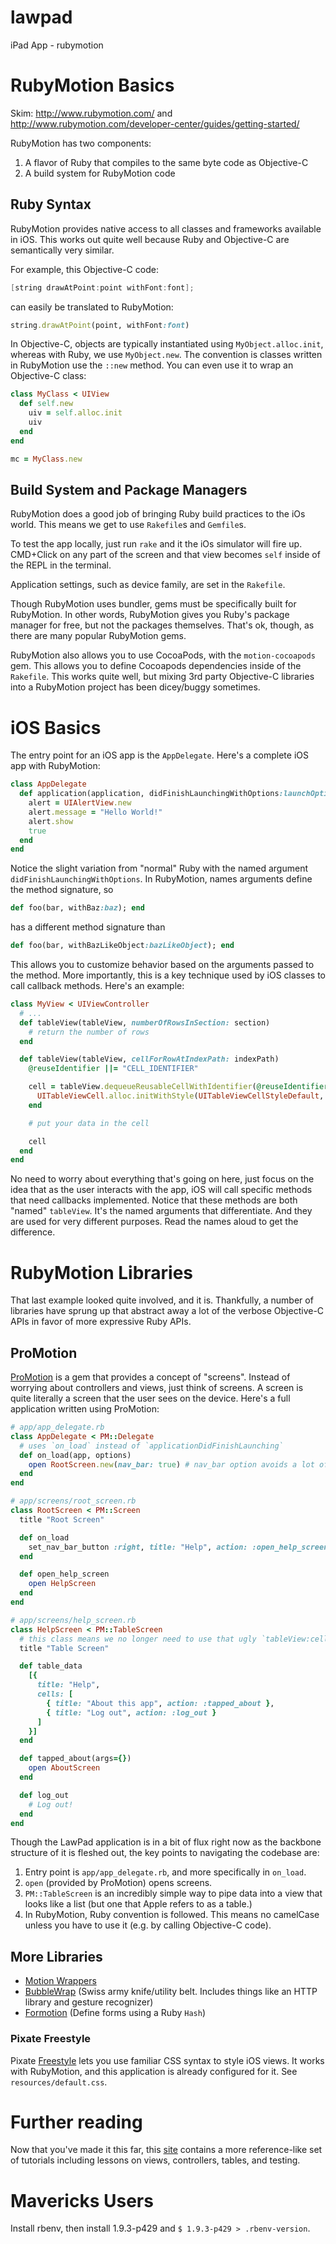 lawpad
======

iPad App - rubymotion

# RubyMotion Basics

Skim: http://www.rubymotion.com/ and http://www.rubymotion.com/developer-center/guides/getting-started/

RubyMotion has two components:

1. A flavor of Ruby that compiles to the same byte code as Objective-C
2. A build system for RubyMotion code

## Ruby Syntax

RubyMotion provides native access to all classes and frameworks available in iOS. This works out quite well because Ruby and Objective-C are semantically very similar.

For example, this Objective-C code:

```objective-c
[string drawAtPoint:point withFont:font];
```

can easily be translated to RubyMotion:


```ruby
string.drawAtPoint(point, withFont:font)
```

In Objective-C, objects are typically instantiated using `MyObject.alloc.init`, whereas with Ruby, we use `MyObject.new`. The convention is classes written in RubyMotion use the `::new` method. You can even use it to wrap an Objective-C class:

```ruby
class MyClass < UIView
  def self.new
    uiv = self.alloc.init
    uiv
  end
end

mc = MyClass.new
```

## Build System and Package Managers

RubyMotion does a good job of bringing Ruby build practices to the iOs world. This means we get to use `Rakefile`s and `Gemfile`s.

To test the app locally, just run `rake` and it the iOs simulator will fire up. CMD+Click on any part of the screen and that view becomes `self` inside of the REPL in the terminal.

Application settings, such as device family, are set in the `Rakefile`.

Though RubyMotion uses bundler, gems must be specifically built for RubyMotion. In other words, RubyMotion gives you Ruby's package manager for free, but not the packages themselves. That's ok, though, as there are many popular RubyMotion gems.

RubyMotion also allows you to use CocoaPods, with the `motion-cocoapods` gem. This allows you to define Cocoapods dependencies inside of the `Rakefile`. This works quite well, but mixing 3rd party Objective-C libraries into a RubyMotion project has been dicey/buggy sometimes. 

# iOS Basics

The entry point for an iOS app is the `AppDelegate`. Here's a complete iOS app with RubyMotion:

```ruby
class AppDelegate
  def application(application, didFinishLaunchingWithOptions:launchOptions)
    alert = UIAlertView.new
    alert.message = "Hello World!"
    alert.show
    true
  end
end
```

Notice the slight variation from "normal" Ruby with the named argument `didFinishLaunchingWithOptions`. In RubyMotion, names arguments define the method signature, so

```ruby
def foo(bar, withBaz:baz); end
```

has a different method signature than

```ruby
def foo(bar, withBazLikeObject:bazLikeObject); end
```

This allows you to customize behavior based on the arguments passed to the method. More importantly, this is a key technique used by iOS classes to call callback methods. Here's an example:

```ruby
class MyView < UIViewController
  # ...
  def tableView(tableView, numberOfRowsInSection: section)
    # return the number of rows
  end

  def tableView(tableView, cellForRowAtIndexPath: indexPath)
    @reuseIdentifier ||= "CELL_IDENTIFIER"

    cell = tableView.dequeueReusableCellWithIdentifier(@reuseIdentifier) || begin
      UITableViewCell.alloc.initWithStyle(UITableViewCellStyleDefault, reuseIdentifier:@reuseIdentifier)
    end

    # put your data in the cell

    cell
  end
end
```

No need to worry about everything that's going on here, just focus on the idea that as the user interacts with the app, iOS will call specific methods that need callbacks implemented. Notice that these methods are both "named" `tableView`. It's the named arguments that differentiate. And they are used for very different purposes. Read the names aloud to get the difference.

# RubyMotion Libraries

That last example looked quite involved, and it is. Thankfully, a number of libraries have sprung up that abstract away a lot of the verbose Objective-C APIs in favor of more expressive Ruby APIs.

## ProMotion 

[ProMotion](https://github.com/clearsightstudio/ProMotion) is a gem that provides a concept of "screens". Instead of worrying about controllers and views, just think of screens. A screen is quite literally a screen that the user sees on the device. Here's a full application written using ProMotion:

```ruby
# app/app_delegate.rb
class AppDelegate < PM::Delegate
  # uses `on_load` instead of `applicationDidFinishLaunching`
  def on_load(app, options)
    open RootScreen.new(nav_bar: true) # nav_bar option avoids a lot of boilerplate
  end
end

# app/screens/root_screen.rb
class RootScreen < PM::Screen
  title "Root Screen"

  def on_load
    set_nav_bar_button :right, title: "Help", action: :open_help_screen
  end

  def open_help_screen
    open HelpScreen
  end
end

# app/screens/help_screen.rb
class HelpScreen < PM::TableScreen
  # this class means we no longer need to use that ugly `tableView:cellForRowAtIndexPath` method in the example above.
  title "Table Screen"

  def table_data
    [{
      title: "Help",
      cells: [
        { title: "About this app", action: :tapped_about },
        { title: "Log out", action: :log_out }
      ]
    }]
  end

  def tapped_about(args={})
    open AboutScreen
  end

  def log_out
    # Log out!
  end
end
```

Though the LawPad application is in a bit of flux right now as the backbone structure of it is fleshed out, the key points to navigating the codebase are:

1. Entry point is `app/app_delegate.rb`, and more specifically in `on_load`.
2. `open` (provided by ProMotion) opens screens.
3. `PM::TableScreen` is an incredibly simple way to pipe data into a view that looks like a list (but one that Apple refers to as a table.)
4. In RubyMotion, Ruby convention is followed. This means no camelCase unless you have to use it (e.g. by calling Objective-C code).

## More Libraries

- [Motion Wrappers](http://rubymotion-wrappers.com/)
- [BubbleWrap](https://github.com/rubymotion/BubbleWrap) (Swiss army knife/utility belt. Includes things like an HTTP library and gesture recognizer)
- [Formotion](https://github.com/clayallsopp/formotion) (Define forms using a Ruby `Hash`)

### Pixate Freestyle

Pixate [Freestyle](http://www.pixate.com/) lets you use familiar CSS syntax to style iOS views. It works with RubyMotion, and this application is already configured for it. See `resources/default.css`.

# Further reading

Now that you've made it this far, this [site](http://rubymotion-tutorial.com/) contains a more reference-like set of tutorials including lessons on views, controllers, tables, and testing.

# Mavericks Users

Install rbenv, then install 1.9.3-p429 and `$ 1.9.3-p429 > .rbenv-version`.

